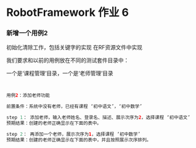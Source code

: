 # RobotFramework 作业 6

### 新增一个用例2
初始化清除工作，包括关键字的实现  在RF资源文件中实现

我们要求和以前的用例放在不同的测试套件目录中：

一个是‘课程管理’目录，一个是‘老师管理’目录



```java


用例2：添加老师功能

前置条件：系统中没有老师，已经有课程 ‘初中语文’，‘初中数学’

step 1： 添加老师，输入老师姓名、登录名、描述、展示次序为2，选择课程 ‘初中语文’
预期结果：创建的老师正确显示在下面的表中。

step 2： 再添加一个老师，展示次序为1，选择课程 ‘初中数学’
预期结果：创建的老师正确显示在下面的表中，并且按照展示次序排列。

```

